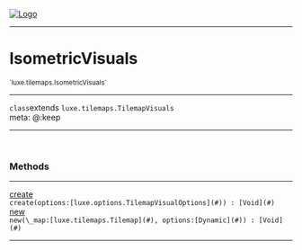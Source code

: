 
[![Logo](../../../images/logo.png)](../../../api/index.html)

---



<h1>IsometricVisuals</h1>
<small>`luxe.tilemaps.IsometricVisuals`</small>



---

`class`extends <code><span>luxe.tilemaps.TilemapVisuals</span></code>
<span class="meta">
<br/>meta: @:keep
</span>


---


&nbsp;
&nbsp;










<h3>Methods</h3> <hr/><span class="method apipage">
            <a name="create"><a class="lift" href="#create">create</a></a><div class="clear"></div>
            <code class="signature apipage">create(options:[luxe.options.TilemapVisualOptions](#)<span></span>) : [Void](#)</code><br/><span class="small_desc_flat"></span>
        </span>
    <span class="method apipage">
            <a name="new"><a class="lift" href="#new">new</a></a><div class="clear"></div>
            <code class="signature apipage">new(\_map:[luxe.tilemaps.Tilemap](#)<span></span>, options:[Dynamic](#)<span></span>) : [Void](#)</code><br/><span class="small_desc_flat"></span>
        </span>
    






---

&nbsp;
&nbsp;
&nbsp;
&nbsp;